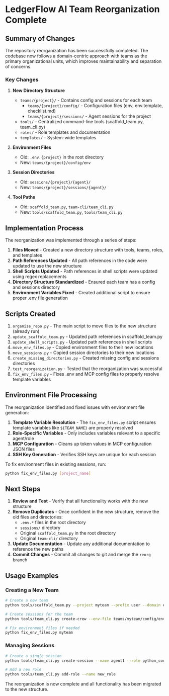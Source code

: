 # LedgerFlow AI Team Reorganization Complete

## Summary of Changes

The repository reorganization has been successfully completed. The codebase now follows a domain-centric approach with teams as the primary organizational units, which improves maintainability and separation of concerns.

### Key Changes

1. **New Directory Structure**
   - `teams/{project}/` - Contains config and sessions for each team
     - `teams/{project}/config/` - Configuration files (env, env.template, checklist.md)
     - `teams/{project}/sessions/` - Agent sessions for the project
   - `tools/` - Centralized command-line tools (scaffold_team.py, team_cli.py)
   - `roles/` - Role templates and documentation
   - `templates/` - System-wide templates

2. **Environment Files**
   - Old: `.env.{project}` in the root directory
   - New: `teams/{project}/config/env`

3. **Session Directories**
   - Old: `sessions/{project}/{agent}/`
   - New: `teams/{project}/sessions/{agent}/`

4. **Tool Paths**
   - Old: `scaffold_team.py`, `team-cli/team_cli.py`
   - New: `tools/scaffold_team.py`, `tools/team_cli.py`

## Implementation Process

The reorganization was implemented through a series of steps:

1. **Files Moved** - Created a new directory structure with tools, teams, roles, and templates
2. **Path References Updated** - All path references in the code were updated to use the new structure
3. **Shell Scripts Updated** - Path references in shell scripts were updated using regex replacements
4. **Directory Structure Standardized** - Ensured each team has a config and sessions directory
5. **Environment Variables Fixed** - Created additional script to ensure proper .env file generation

## Scripts Created

1. `organize_repo.py` - The main script to move files to the new structure (already run)
2. `update_scaffold_team.py` - Updated path references in scaffold_team.py
3. `update_shell_scripts.py` - Updated path references in shell scripts
4. `move_env_files.py` - Copied environment files to their new locations
5. `move_sessions.py` - Copied session directories to their new locations
6. `create_missing_directories.py` - Created missing config and sessions directories
7. `test_reorganization.py` - Tested that the reorganization was successful
8. `fix_env_files.py` - Fixes .env and MCP config files to properly resolve template variables

## Environment File Processing

The reorganization identified and fixed issues with environment file generation:

1. **Template Variable Resolution** - The `fix_env_files.py` script ensures template variables like `${TEAM_NAME}` are properly resolved
2. **Role-Specific Variables** - Only includes variables relevant to a specific agent/role
3. **MCP Configuration** - Cleans up token values in MCP configuration JSON files
4. **SSH Key Generation** - Verifies SSH keys are unique for each session

To fix environment files in existing sessions, run:
```bash
python fix_env_files.py [project_name]
```

## Next Steps

1. **Review and Test** - Verify that all functionality works with the new structure
2. **Remove Duplicates** - Once confident in the new structure, remove the old files and directories:
   - `.env.*` files in the root directory
   - `sessions/` directory
   - Original `scaffold_team.py` in the root directory
   - Original `team-cli/` directory
3. **Update Documentation** - Update any additional documentation to reference the new paths
4. **Commit Changes** - Commit all changes to git and merge the `reorg` branch

## Usage Examples

### Creating a New Team

```bash
# Create a new team
python tools/scaffold_team.py --project myteam --prefix user --domain example.com

# Create sessions for the team
python tools/team_cli.py create-crew --env-file teams/myteam/config/env

# Fix environment files if needed
python fix_env_files.py myteam
```

### Managing Sessions

```bash
# Create a single session
python tools/team_cli.py create-session --name agent1 --role python_coder --project myteam

# Add a new role
python tools/team_cli.py add-role --name new_role
```

The reorganization is now complete and all functionality has been migrated to the new structure. 